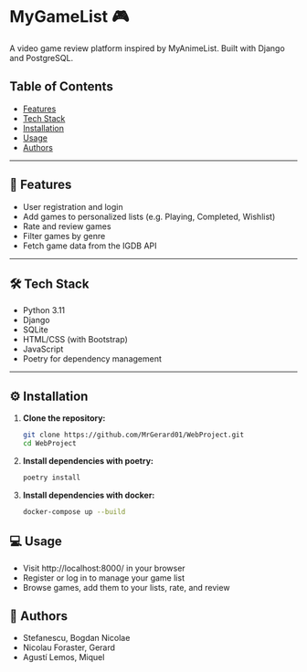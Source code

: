 # MyGameList 🎮

A video game review platform inspired by MyAnimeList. Built with Django and PostgreSQL.

## Table of Contents

- [Features](#features)
- [Tech Stack](#tech-stack)
- [Installation](#installation)
- [Usage](#usage)
- [Authors](#authors)

---

## 🚀 Features

- User registration and login
- Add games to personalized lists (e.g. Playing, Completed, Wishlist)
- Rate and review games
- Filter games by genre
- Fetch game data from the IGDB API

---

## 🛠 Tech Stack

- Python 3.11
- Django
- SQLite
- HTML/CSS (with Bootstrap)
- JavaScript
- Poetry for dependency management

---

## ⚙️ Installation

1. **Clone the repository:**
   ```bash
   git clone https://github.com/MrGerard01/WebProject.git
   cd WebProject
2. **Install dependencies with poetry:**
   ```bash
   poetry install
3. **Install dependencies with docker:**
   ```bash
   docker-compose up --build
   
## 💻 Usage

- Visit http://localhost:8000/ in your browser
- Register or log in to manage your game list
- Browse games, add them to your lists, rate, and review

## 👥 Authors

- Stefanescu, Bogdan Nicolae
- Nicolau Foraster, Gerard
- Agustí Lemos, Miquel
